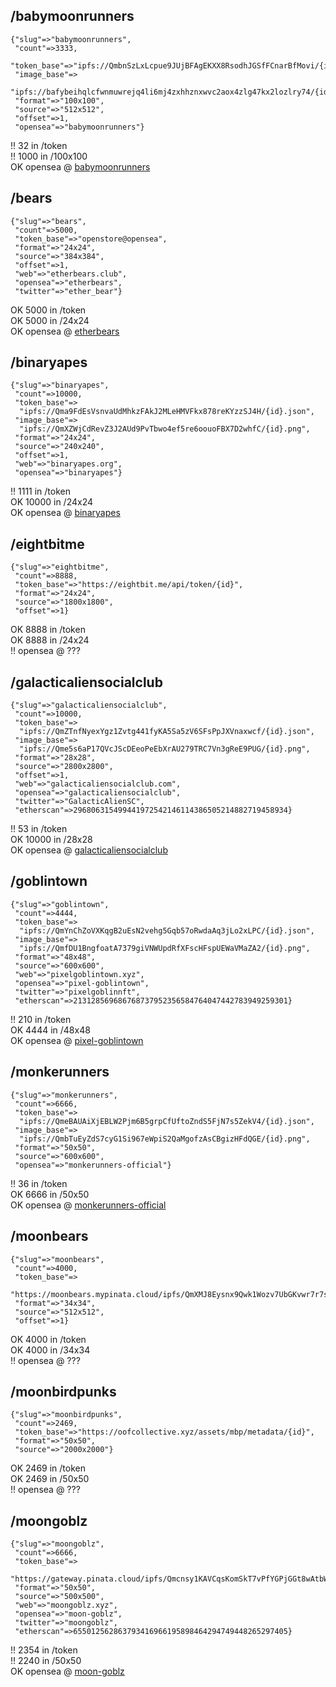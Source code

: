 ## /babymoonrunners

```
{"slug"=>"babymoonrunners",
 "count"=>3333,
 "token_base"=>"ipfs://QmbnSzLxLcpue9JUjBFAgEKXX8RsodhJGSfFCnarBfMovi/{id}",
 "image_base"=>
  "ipfs://bafybeihqlcfwnmuwrejq4li6mj4zxhhznxwvc2aox4zlg47kx2lozlry74/{id}.png",
 "format"=>"100x100",
 "source"=>"512x512",
 "offset"=>1,
 "opensea"=>"babymoonrunners"}
```

!!   32 in /token<br>
!!   1000 in /100x100<br>
OK  opensea @ [babymoonrunners](https://opensea.io/collection/babymoonrunners)<br>


## /bears

```
{"slug"=>"bears",
 "count"=>5000,
 "token_base"=>"openstore@opensea",
 "format"=>"24x24",
 "source"=>"384x384",
 "offset"=>1,
 "web"=>"etherbears.club",
 "opensea"=>"etherbears",
 "twitter"=>"ether_bear"}
```

OK   5000 in /token<br>
OK   5000 in /24x24<br>
OK  opensea @ [etherbears](https://opensea.io/collection/etherbears)<br>


## /binaryapes

```
{"slug"=>"binaryapes",
 "count"=>10000,
 "token_base"=>
  "ipfs://Qma9FdEsVsnvaUdMhkzFAkJ2MLeHMVFkx878reKYzzSJ4H/{id}.json",
 "image_base"=>
  "ipfs://QmXZWjCdRevZ3J2AUd9PvTbwo4ef5re6oouoFBX7D2whfC/{id}.png",
 "format"=>"24x24",
 "source"=>"240x240",
 "offset"=>1,
 "web"=>"binaryapes.org",
 "opensea"=>"binaryapes"}
```

!!   1111 in /token<br>
OK   10000 in /24x24<br>
OK  opensea @ [binaryapes](https://opensea.io/collection/binaryapes)<br>


## /eightbitme

```
{"slug"=>"eightbitme",
 "count"=>8888,
 "token_base"=>"https://eightbit.me/api/token/{id}",
 "format"=>"24x24",
 "source"=>"1800x1800",
 "offset"=>1}
```

OK   8888 in /token<br>
OK   8888 in /24x24<br>
!! opensea @ ???<br>


## /galacticaliensocialclub

```
{"slug"=>"galacticaliensocialclub",
 "count"=>10000,
 "token_base"=>
  "ipfs://QmZTnfNyexYgz1Zvtg441fyKA5Sa5zV6SFsPpJXVnaxwcf/{id}.json",
 "image_base"=>
  "ipfs://Qme5s6aP17QVcJScDEeoPeEbXrAU279TRC7Vn3gReE9PUG/{id}.png",
 "format"=>"28x28",
 "source"=>"2800x2800",
 "offset"=>1,
 "web"=>"galacticaliensocialclub.com",
 "opensea"=>"galacticaliensocialclub",
 "twitter"=>"GalacticAlienSC",
 "etherscan"=>296806315499441972542146114386505214882719458934}
```

!!   53 in /token<br>
OK   10000 in /28x28<br>
OK  opensea @ [galacticaliensocialclub](https://opensea.io/collection/galacticaliensocialclub)<br>


## /goblintown

```
{"slug"=>"goblintown",
 "count"=>4444,
 "token_base"=>
  "ipfs://QmYnChZoVXKqgB2uEsN2vehg5Gqb57oRwdaAq3jLo2xLPC/{id}.json",
 "image_base"=>
  "ipfs://QmfDU1BngfoatA7379giVNWUpdRfXFscHFspUEWaVMaZA2/{id}.png",
 "format"=>"48x48",
 "source"=>"600x600",
 "web"=>"pixelgoblintown.xyz",
 "opensea"=>"pixel-goblintown",
 "twitter"=>"pixelgoblinnft",
 "etherscan"=>213128569686768737952356584764047442783949259301}
```

!!   210 in /token<br>
OK   4444 in /48x48<br>
OK  opensea @ [pixel-goblintown](https://opensea.io/collection/pixel-goblintown)<br>


## /monkerunners

```
{"slug"=>"monkerunners",
 "count"=>6666,
 "token_base"=>
  "ipfs://QmeBAUAiXjEBLW2Pjm6B5grpCfUftoZndS5FjN7s5ZekV4/{id}.json",
 "image_base"=>
  "ipfs://QmbTuEyZdS7cyG1Si967eWpiS2QaMgofzAsCBgizHFdQGE/{id}.png",
 "format"=>"50x50",
 "source"=>"600x600",
 "opensea"=>"monkerunners-official"}
```

!!   36 in /token<br>
OK   6666 in /50x50<br>
OK  opensea @ [monkerunners-official](https://opensea.io/collection/monkerunners-official)<br>


## /moonbears

```
{"slug"=>"moonbears",
 "count"=>4000,
 "token_base"=>
  "https://moonbears.mypinata.cloud/ipfs/QmXMJ8Eysnx9Qwk1Wozv7UbGKvwr7r7sP2oUg5gwEd3z9R/{id}",
 "format"=>"34x34",
 "source"=>"512x512",
 "offset"=>1}
```

OK   4000 in /token<br>
OK   4000 in /34x34<br>
!! opensea @ ???<br>


## /moonbirdpunks

```
{"slug"=>"moonbirdpunks",
 "count"=>2469,
 "token_base"=>"https://oofcollective.xyz/assets/mbp/metadata/{id}",
 "format"=>"50x50",
 "source"=>"2000x2000"}
```

OK   2469 in /token<br>
OK   2469 in /50x50<br>
!! opensea @ ???<br>


## /moongoblz

```
{"slug"=>"moongoblz",
 "count"=>6666,
 "token_base"=>
  "https://gateway.pinata.cloud/ipfs/Qmcnsy1KAVCqsKomSkT7vPfYGPjGGt8wAtbWBr5vCnDeBm/{id}",
 "format"=>"50x50",
 "source"=>"500x500",
 "web"=>"moongoblz.xyz",
 "opensea"=>"moon-goblz",
 "twitter"=>"moongoblz",
 "etherscan"=>655012562863793416966195898464294749448265297405}
```

!!   2354 in /token<br>
!!   2240 in /50x50<br>
OK  opensea @ [moon-goblz](https://opensea.io/collection/moon-goblz)<br>


